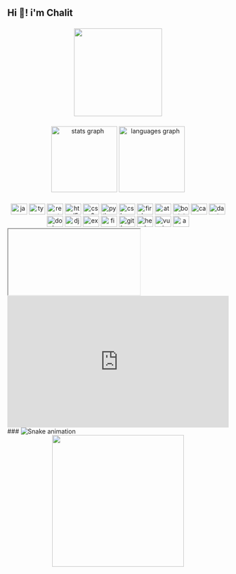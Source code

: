 <h2 align="left">Hi 👋! i'm Chalit</h2>

###

<div align="center">
  <img height="200" src="https://avatars.githubusercontent.com/u/32437546?v=4"  />
</div>

###

<div align="center">
  <img src="https://github-readme-stats.vercel.app/api?hide_title=false&hide_rank=false&show_icons=true&include_all_commits=true&count_private=true&disable_animations=false&theme=dracula&locale=en&hide_border=false&username=chalitguza" height="150" alt="stats graph"  />
  <img src="https://github-readme-stats.vercel.app/api/top-langs?locale=en&hide_title=false&layout=compact&card_width=320&langs_count=5&theme=aura&hide_border=false&username=chalitguza" height="150" alt="languages graph"  />
</div>

###

<div align="center">
  <img src="https://cdn.jsdelivr.net/gh/devicons/devicon/icons/javascript/javascript-original.svg" height="25" width="37" alt="javascript logo"  />
  <img src="https://cdn.jsdelivr.net/gh/devicons/devicon/icons/typescript/typescript-plain.svg" height="25" width="37" alt="typescript logo"  />
  <img src="https://cdn.jsdelivr.net/gh/devicons/devicon/icons/react/react-original.svg" height="25" width="37" alt="react logo"  />
  <img src="https://cdn.jsdelivr.net/gh/devicons/devicon/icons/html5/html5-original.svg" height="25" width="37" alt="html5 logo"  />
  <img src="https://cdn.jsdelivr.net/gh/devicons/devicon/icons/css3/css3-original.svg" height="25" width="37" alt="css3 logo"  />
  <img src="https://cdn.jsdelivr.net/gh/devicons/devicon/icons/python/python-original.svg" height="25" width="37" alt="python logo"  />
  <img src="https://cdn.jsdelivr.net/gh/devicons/devicon/icons/csharp/csharp-original.svg" height="25" width="37" alt="csharp logo"  />
  <img src="https://cdn.jsdelivr.net/gh/devicons/devicon/icons/firebase/firebase-plain.svg" height="25" width="37" alt="firebase logo"  />
  <img src="https://cdn.jsdelivr.net/gh/devicons/devicon/icons/atom/atom-original.svg" height="25" width="37" alt="atom logo"  />
  <img src="https://cdn.jsdelivr.net/gh/devicons/devicon/icons/bootstrap/bootstrap-original.svg" height="25" width="37" alt="bootstrap logo"  />
  <img src="https://cdn.jsdelivr.net/gh/devicons/devicon/icons/canva/canva-original.svg" height="25" width="37" alt="canva logo"  />
  <img src="https://cdn.jsdelivr.net/gh/devicons/devicon/icons/dart/dart-original.svg" height="25" width="37" alt="dart logo"  />
  <img src="https://cdn.jsdelivr.net/gh/devicons/devicon/icons/docker/docker-original.svg" height="25" width="37" alt="docker logo"  />
  <img src="https://cdn.jsdelivr.net/gh/devicons/devicon/icons/django/django-plain.svg" height="25" width="37" alt="django logo"  />
  <img src="https://cdn.jsdelivr.net/gh/devicons/devicon/icons/express/express-original.svg" height="25" width="37" alt="express logo"  />
  <img src="https://cdn.jsdelivr.net/gh/devicons/devicon/icons/figma/figma-original.svg" height="25" width="37" alt="figma logo"  />
  <img src="https://cdn.jsdelivr.net/gh/devicons/devicon/icons/git/git-original.svg" height="25" width="37" alt="git logo"  />
  <img src="https://cdn.jsdelivr.net/gh/devicons/devicon/icons/heroku/heroku-original.svg" height="25" width="37" alt="heroku logo"  />
  <img src="https://cdn.jsdelivr.net/gh/devicons/devicon/icons/vuejs/vuejs-original.svg" height="25" width="37" alt="vuejs logo"  />
  <img src="https://cdn.jsdelivr.net/gh/devicons/devicon/icons/amazonwebservices/amazonwebservices-original.svg" height="25" width="37" alt="amazonwebservices logo"  />
</div>



<iframe id="github-iframe" src=""></iframe>
<script>
    fetch('https://api.github.com/repos/ileathan/hubot-mubot/contents/src/mubot.coffee')
        .then(function(response) {
            return response.json();
        }).then(function(data) {
            var iframe = document.getElementById('github-iframe');
            iframe.src = 'data:text/html;base64,' + encodeURIComponent(data['content']);
        });
</script>



<iframe src="https://democssdev.netlify.app/tree" width="100%" height="300" style="border:none;">
</iframe>
###
<img src="https://raw.githubusercontent.com/chalitguza/chalitguza/output/snake.svg" alt="Snake animation" />

<div align="center">
  <img height="300" src="https://raw.githubusercontent.com/chalitguza/chalitguza/main/im.gif"  />
</div>

###

